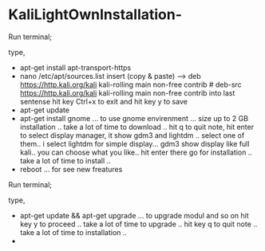 # KaliLightOwnInstallation-

Run terminal;

type,

- apt-get install apt-transport-https
- nano /etc/apt/sources.list
     insert (copy & paste) -->    deb https://http.kali.org/kali kali-rolling main non-free contrib
                                  # deb-src https://http.kali.org/kali kali-rolling main non-free contrib
             into last sentense
     hit key Ctrl+x to exit and hit key y to save
- apt-get update
- apt-get install gnome ... to use gnome envirenment ... size up to 2 GB installation .. take a lot of time to download ..
     hit q to quit note, hit enter to select display manager, it show gdm3 and lightdm .. select one of them..
     i select lightdm for simple display... gdm3 show display like full kali.. you can choose what you like.. hit enter
     there go for installation .. take a lot of time to install ..
- reboot  ... for see new freatures

Run terminal;

type, 

- apt-get update && apt-get upgrade ... to upgrade modul and so on
     hit key y to proceed .. take a lot of time to upgrade ..
     hit key q to quit note .. take a lot of time to installation ..
- 

